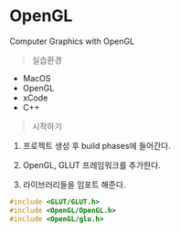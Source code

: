 # OpenGL
Computer Graphics with OpenGL

> 실습환경

- MacOS
- OpenGL
- xCode
- C++

> 시작하기

1. 프로젝트 생성 후 build phases에 들어간다.

2. OpenGL, GLUT 프레임워크를 추가한다.

3. 라이브러리들을 임포트 해준다.

```cpp
#include <GLUT/GLUT.h>
#include <OpenGL/OpenGL.h>
#include <OpenGL/glu.h>
```
